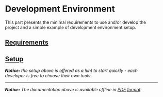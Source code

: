Development Environment
===============
This part presents the minimal requirements to use and/or develop the project and a simple example of development environment setup.

[Requirements](requirements.md)
-------------------------------

[Setup](setup.md)
-----------------

*__Notice:__ the setup above is offered as a hint to start quickly - each developer is free to choose their own tools.*

----------
*__Notice:__ The documentation above is available offline in [PDF format](../doc.pdf).*